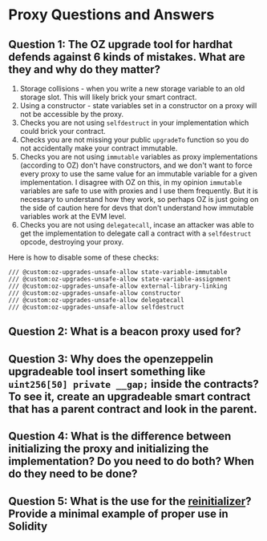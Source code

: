 # Proxy Questions and Answers

## **Question 1:** The OZ upgrade tool for hardhat defends against 6 kinds of mistakes. What are they and why do they matter?

1. Storage collisions - when you write a new storage variable to an old storage slot. This will likely brick your smart contract.
2. Using a constructor - state variables set in a constructor on a proxy will not be accessible by the proxy.
3. Checks you are not using `selfdestruct` in your implementation which could brick your contract.
4. Checks you are not missing your public `upgradeTo` function so you do not accidentally make your contract immutable.
5. Checks you are not using `immutable` variables as proxy implementations (according to OZ) don't have constructors, and we don't want to force every proxy to use the same value for an immutable variable for a given implementation. I disagree with OZ on this, in my opinion `immutable` variables are safe to use with proxies and I use them frequently. But it is necessary to understand how they work, so perhaps OZ is just going on the side of caution here for devs that don't understand how immutable variables work at the EVM level.
6. Checks you are not using `delegatecall`, incase an attacker was able to get the implementation to delegate call a contract with a `selfdestruct` opcode, destroying your proxy.

Here is how to disable some of these checks:
```solidity
/// @custom:oz-upgrades-unsafe-allow state-variable-immutable
/// @custom:oz-upgrades-unsafe-allow state-variable-assignment
/// @custom:oz-upgrades-unsafe-allow external-library-linking
/// @custom:oz-upgrades-unsafe-allow constructor
/// @custom:oz-upgrades-unsafe-allow delegatecall
/// @custom:oz-upgrades-unsafe-allow selfdestruct
```

## **Question 2:** What is a beacon proxy used for?


## **********************Question 3:********************** Why does the openzeppelin upgradeable tool insert something like `uint256[50] private __gap;` inside the contracts? To see it, create an upgradeable smart contract that has a parent contract and look in the parent.


## **Question 4:** What is the difference between initializing the proxy and initializing the implementation? Do you need to do both? When do they need to be done?


## **Question 5:** What is the use for the [reinitializer](https://github.com/OpenZeppelin/openzeppelin-contracts-upgradeable/blob/master/contracts/proxy/utils/Initializable.sol#L119)? Provide a minimal example of proper use in Solidity


